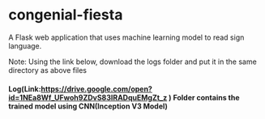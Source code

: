 # congenial-fiesta
A Flask web application that uses machine learning model to read sign language.

Note: Using the link below, download the logs folder and put it in the same directory as above files 

####  Log(Link:https://drive.google.com/open?id=1NEa8Wf_UFwoh9ZDvS83IRADquEMgZt_z ) Folder contains the trained model using CNN(Inception V3 Model)
